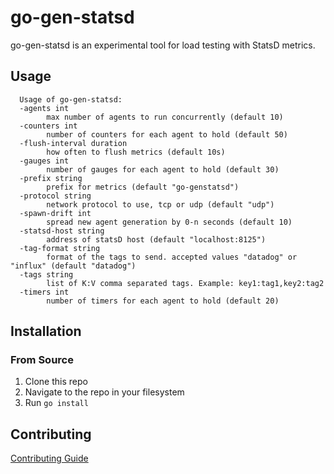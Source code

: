# go-gen-statsd

go-gen-statsd is an experimental tool for load testing with StatsD metrics.

## Usage

```
  Usage of go-gen-statsd:
  -agents int
        max number of agents to run concurrently (default 10)
  -counters int
        number of counters for each agent to hold (default 50)
  -flush-interval duration
        how often to flush metrics (default 10s)
  -gauges int
        number of gauges for each agent to hold (default 30)
  -prefix string
        prefix for metrics (default "go-genstatsd")
  -protocol string
        network protocol to use, tcp or udp (default "udp")
  -spawn-drift int
        spread new agent generation by 0-n seconds (default 10)
  -statsd-host string
        address of statsD host (default "localhost:8125")
  -tag-format string
        format of the tags to send. accepted values "datadog" or "influx" (default "datadog")
  -tags string
        list of K:V comma separated tags. Example: key1:tag1,key2:tag2
  -timers int
        number of timers for each agent to hold (default 20)
```

## Installation

### From Source

1. Clone this repo
1. Navigate to the repo in your filesystem
1. Run `go install`

## Contributing

[Contributing Guide](./CONTRIBUTING.md)